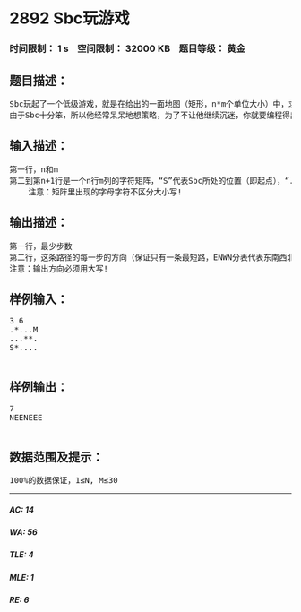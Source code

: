 # 2892 Sbc玩游戏   
### 时间限制： 1 s&nbsp;&nbsp;&nbsp;&nbsp;空间限制： 32000 KB&nbsp;&nbsp;&nbsp;&nbsp;题目等级： 黄金  
## 题目描述：  

<pre>
Sbc玩起了一个低级游戏，就是在给出的一面地图（矩形，n*m个单位大小）中，求由起点到达终点的最少步数!
由于Sbc十分笨，所以他经常呆呆地想策略，为了不让他继续沉迷，你就要编程得出最短路告诉他。
</pre>
  
  
## 输入描述：  

<pre>
第一行，n和m
第二到第n+1行是一个n行m列的字符矩阵，“S”代表Sbc所处的位置（即起点），“．”带表空地，“M”代表终点，“*”代表墙(不可穿越)
    注意：矩阵里出现的字母字符不区分大小写!
</pre>
  
  
## 输出描述：  

<pre>
第一行，最少步数
第二行，这条路径的每一步的方向（保证只有一条最短路，ENWN分表代表东南西北）
注意：输出方向必须用大写!
</pre>
  
  
## 样例输入：  

<pre>
3 6
.*...M
...**.
S*....
 
</pre>
  
  
## 样例输出：  

<pre>
7
NEENEEE
 
</pre>
  
  
## 数据范围及提示：  

<pre>
100%的数据保证，1≤N, M≤30
</pre>
  
  
***  

##### AC: 14  
##### WA: 56  
##### TLE: 4  
##### MLE: 1  
##### RE: 6  
